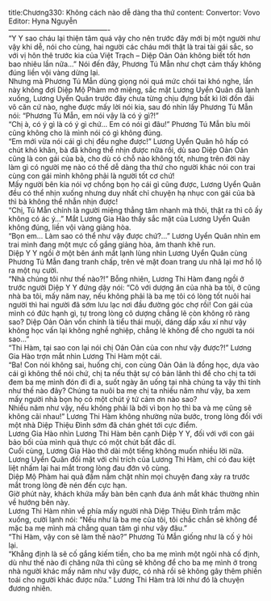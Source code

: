 title:Chương330: Không cách nào dễ dàng tha thứ
content:
Convertor: Vovo<br>Editor: Hyna Nguyễn<br>——————————————-<br>“Y Y sao cháu lại thiện tâm quá vậy cho nên trước đây mới bị một người như vậy khi dễ, nói cho cùng, hai người các cháu mới thật là trai tài gái sắc, so với vị hôn thê trước kia của Việt Trạch – Diệp Oản Oản không biết tốt hơn bao nhiêu lần nữa…” Nói đến đây, Phương Tú Mẫn như chợt cảm thấy không đúng liền vội vàng dừng lại.<br>Nhưng mà Phương Tú Mẫn dùng giọng nói quá mức chói tai khó nghe, lần này không đợi Diệp Mộ Phàm mở miệng, sắc mặt Lương Uyển Quân đã lạnh xuống, Lương Uyển Quân trước đây chưa từng chịu đựng bất kì lời đồn đãi vô căn cứ nào, nghe được mấy lời nói kia, sau đó nhìn lấy Phương Tú Mẫn nói: “Phương Tú Mẫn, em nói vậy là có ý gì?!”<br>“Chị à, có ý gì là có ý gì chứ… Em có nói gì đâu!” Phương Tú Mẫn bĩu môi cũng không cho là mình nói có gì không đúng.<br>“Em mới vừa nói cái gì chị đều nghe được!” Lương Uyển Quân hô hấp có chút khó khăn, bà đã không thể nhịn được nữa rồi, dù sao Diệp Oản Oản cũng là con gái của bà, cho dù có chỗ nào không tốt, nhưng trên đời này làm gì có người mẹ nào có thể dễ dàng tha thứ cho người khác nói con trai cùng con gái mình không phải là người tốt cơ chứ!<br>Mấy người bên kia nói vợ chồng bọn họ cái gì cũng được, Lương Uyển Quân đều có thể nhịn xuống nhưng duy nhất chỉ chuyện hạ nhục con gái của bà thì bà không thể nhẫn nhịn được!<br>“Chị, Tú Mẫn chính là người miệng thẳng tâm nhanh mà thôi, thật ra thì cô ấy không có ác ý…” Mắt Lương Gia Hào thấy sắc mặt của Lương Uyển Quân không đúng, liền vội vàng giảng hòa.<br>“Bọn em… Làm sao có thể như vậy được chứ?…” Lương Uyển Quân nhìn em trai mình đang một mực cố gắng giảng hòa, âm thanh khẽ run.<br>Diệp Y Y ngồi ở một bên ánh mắt lạnh lùng nhìn Lương Uyển Quân cùng Phương Tú Mẫn đang tranh chấp, trên vẻ mặt đoan trang ưu nhã lại mơ hồ lộ ra một nụ cười.<br>“Nhà chúng tôi như thế nào?!” Bỗng nhiên, Lương Thi Hàm đang ngồi ở trước người Diệp Y Y đứng dậy nói: “Cô với dượng ăn của nhà ba tôi, ở cũng nhà ba tôi, mấy năm nay, nếu không phải là ba mẹ tôi có lòng tốt nuôi hai người thì hai người đã sớm lưu lạc nơi đầu đường góc chợ rồi! Con gái của mình có đức hạnh gì, tự trong lòng cô dượng chẳng lẽ còn không rõ ràng sao? Diệp Oản Oản vốn chính là tiểu thái muội, dáng dấp xấu xí như vậy không học vấn lại không nghề nghiệp, chẳng lẽ không để cho người ta nói sao…”<br>“Thi Hàm, tại sao con lại nói chị Oản Oản của con như vậy được?!” Lương Gia Hào trợn mắt nhìn Lương Thi Hàm một cái.<br>“Ba! Con nói không sai, huống chi, con cùng Oản Oản là đồng học, dựa vào cái gì không thể nói chứ, chị ta nếu thật sự có bản lãnh thì để cho chị ta tới đem ba mẹ mình đón đi đi a, suốt ngày ăn uống tại nhà chúng ta vậy thì tính như thế nào đây? Chúng ta nuôi ba mẹ chị ta nhiều năm như vậy, ba xem mấy người nhà bọn họ có một chút ý tứ cảm ơn nào sao?<br>Nhiều năm như vậy, nếu không phải là bởi vì bọn họ thì ba và mẹ cũng sẽ không cãi nhau!” Lương Thi Hàm không nhường nửa bước, trong lòng đối với một nhà Diệp Thiệu Đình sớm đã chán ghét tới cực điểm.<br>Lương Gia Hào nhìn Lương Thi Hàm bên cạnh Diệp Y Y, đối với với con gái bảo bối của mình quả thực có một chút bất đắc dĩ.<br>Cuối cùng, Lương Gia Hào thở dài một tiếng không muốn nhiều lời nữa.<br>Lương Uyển Quân đối mặt với chỉ trích của Lương Thi Hàm, chỉ có đau kiệt liệt nhấm lại hai mắt trong lòng đau đớn vô cùng.<br>Diệp Mộ Phàm hai quả đấm nắm chặt nhìn mọi chuyện đang xảy ra trước mắt trong lòng đè nén đến cực hạn.<br>Giờ phút này, khách khứa mấy bàn bên cạnh đưa ánh mắt khác thường nhìn về hướng bên này.<br>Lương Thi Hàm nhìn về phía mấy người nhà Diệp Thiệu Đình trầm mặc xuống, cười lạnh nói: “Nếu như là ba mẹ của tôi, tôi chắc chắn sẽ không để mặc ba mẹ mình mà chẳng quan tâm gì như vậy đâu.”<br>“Thi Hàm, vậy con sẽ làm thế nào?” Phương Tú Mẫn giống như là cố ý hỏi lại.<br>“Khẳng định là sẽ cố gắng kiếm tiền, cho ba mẹ mình một ngôi nhà cố định, dù như thế nào đi chăng nữa thì cũng sẽ không để cho ba mẹ mình ở trong nhà người khác mấy năm như vậy được, có nhà rồi sẽ không gây thêm phiền toái cho người khác được nữa.” Lương Thi Hàm trả lời như đó là chuyện đương nhiên.